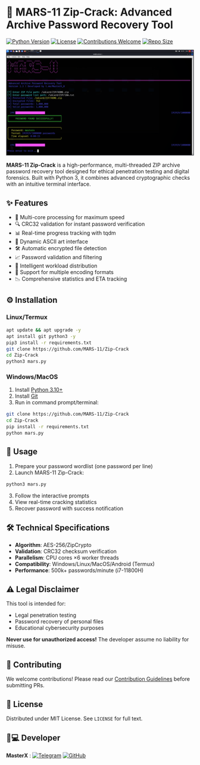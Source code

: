 # 🔐 MARS-11 Zip-Crack: Advanced Archive Password Recovery Tool

[![Python Version](https://img.shields.io/badge/python-3.6+-blue.svg)](https://www.python.org/)
[![License](https://img.shields.io/badge/license-MIT-green.svg)](LICENSE)
[![Contributions Welcome](https://img.shields.io/badge/contributions-welcome-brightgreen.svg)](CONTRIBUTING.md)
[![Repo Size](https://img.shields.io/github/repo-size/MARS-11/Zip-Crack)]()

![MARS-11 Zip-Crack Screenshot](screenshot.png)

**MARS-11 Zip-Crack** is a high-performance, multi-threaded ZIP archive password recovery tool designed for ethical penetration testing and digital forensics. Built with Python 3, it combines advanced cryptographic checks with an intuitive terminal interface.

## ✨ Features

- 🚀 Multi-core processing for maximum speed
- 🔍 CRC32 validation for instant password verification
- 📊 Real-time progress tracking with tqdm
- 🎨 Dynamic ASCII art interface
- 🛠️ Automatic encrypted file detection
- 📈 Password validation and filtering
- 🧠 Intelligent workload distribution
- 🎯 Support for multiple encoding formats
- 📉 Comprehensive statistics and ETA tracking

## ⚙️ Installation

### Linux/Termux
```bash
apt update && apt upgrade -y
apt install git python3 -y
pip3 install -r requirements.txt
git clone https://github.com/MARS-11/Zip-Crack
cd Zip-Crack
python3 mars.py
```

### Windows/MacOS
1. Install [Python 3.10+](https://www.python.org/downloads/)
2. Install [Git](https://git-scm.com/downloads)
3. Run in command prompt/terminal:
```bash
git clone https://github.com/MARS-11/Zip-Crack
cd Zip-Crack
pip install -r requirements.txt
python mars.py
```

## 📖 Usage

1. Prepare your password wordlist (one password per line)
2. Launch MARS-11 Zip-Crack:
```bash
python3 mars.py
```
3. Follow the interactive prompts
4. View real-time cracking statistics
5. Recover password with success notification

## 🛠️ Technical Specifications

- **Algorithm**: AES-256/ZipCrypto
- **Validation**: CRC32 checksum verification
- **Parallelism**: CPU cores ×6 worker threads
- **Compatibility**: Windows/Linux/MacOS/Android (Termux)
- **Performance**: 500k+ passwords/minute (i7-11800H)

## ⚠️ Legal Disclaimer

This tool is intended for:
- Legal penetration testing
- Password recovery of personal files
- Educational cybersecurity purposes

**Never use for unauthorized access!** The developer assume no liability for misuse.

## 🤝 Contributing

We welcome contributions! Please read our [Contribution Guidelines](CONTRIBUTING.md) before submitting PRs.

## 📜 License

Distributed under MIT License. See `LICENSE` for full text.

## 👨💻 Developer

**MasterX** : 
[![Telegram](https://img.shields.io/badge/-Telegram-0088CC?style=flat&logo=telegram)](https://t.me/MasterX_00)
[![GitHub](https://img.shields.io/badge/-GitHub-181717?style=flat&logo=github)](https://github.com/MasterX-0)

```
